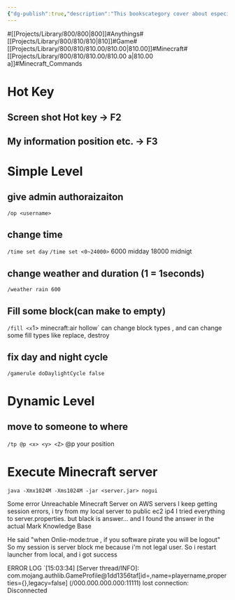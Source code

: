 ```yaml
---
{"dg-publish":true,"description":"This bookscategory cover about especially covers Admin Commands and basic command or interfaces that is minecraft domain knowledge..","permalink":"/projects/library/800/810/810-00/810-00-a/","dgPassFrontmatter":true,"noteIcon":"0","created":"2024-02-25T02:16:23.302+09:00","updated":"2024-06-20T03:49:34.123+09:00"}
---
```


#[[Projects/Library/800/800\|800]]#Anythings#[[Projects/Library/800/810/810\|810]]#Game#[[Projects/Library/800/810/810.00/810.00\|810.00]]#Minecraft#[[Projects/Library/800/810/810.00/810.00 a\|810.00 a]]#Minecraft_Commands





# Hot Key
## Screen shot Hot key -> F2

## My information position etc.  -> F3


# Simple Level
## give admin authoraizaiton
`/op <username>`
## change time
`/time set day`
`/time set <0~24000>`
6000 midday
18000 midnigt
## change weather and duration (1 = 1seconds)
`/weather rain 600`

## Fill some block(can make to empty)
`/fill <x`1> <y1> <z1> <x2> <y2> <z3> minecraft:air hollow`
can change block types , and can change some fill types like replace, destroy


## fix day and night cycle
`/gamerule doDaylightCycle false`

# Dynamic Level
## move to someone to where
`/tp @p <x> <y> <Z>`
@p your position




# Execute Minecraft server
`java -Xmx1024M -Xms1024M -jar <server.jar> nogui`






Some error
Unreachable Minecraft Server on AWS servers
I keep getting session errors, i try from my local server to public ec2 ip4
I tried everything to server.properties. but black is answer... and I found the answer in the actual Mark Knowledge Base

He said "when Onlie-mode:true , if you software pirate you will be logout"
So my session is server block me because i'm not  legal user.
So i restart launcher from local, and i got success

ERROR LOG
`[15:03:34] [Server thread/INFO]: com.mojang.authlib.GameProfile@1dd1356taf[id=<null>,name=playername,properties={},legacy=false] (/000.000.000.000:11111) lost connection: Disconnected

